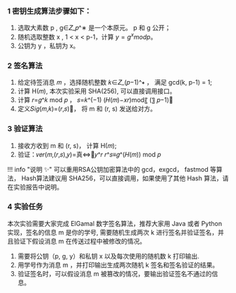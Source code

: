 ### 1 密钥生成算法步骤如下：

1. 选取大素数 p , g∈𝑍_𝑝^∗ 是一个本原元。 p 和 g 公开； 
2. 随机选取整数 x , 1 < x < p-1，计算 $y =  g^x mod p$。 
3. 公钥为 y ，私钥为 x。  

### 2 签名算法

1. 给定待签消息 𝑚 ，选择随机整数 𝑘∈𝑍_(𝑝−1)^∗ ， 满足 gcd(k, p-1) = 1;
2. 计算 H(𝑚), 本次实验采用 SHA(256), 可以直接调用接口。
3. 计算 𝑟=𝑔^𝑘  mod ⁡𝑝 ， 𝑠=𝑘^(−1) (𝐻(𝑚)−𝑥𝑟)mod⁡〖 (〗 𝑝−1)
4. 定义𝑆𝑖𝑔(𝑚,𝑘)=(𝑟,𝑠)， 将 m 和 (r, s) 发送给对方。

### 3 验证算法

1. 接收方收到 m 和 (r, s)， 计算 H(𝑚);
2. 验证：𝑣𝑒𝑟(𝑚,(𝑟,𝑠),𝑦)=真⇔𝑦^𝑟 𝑟^𝑠≡𝑔^(𝐻(𝑚))  mod⁡ 𝑝

!!! info "说明 :sparkles:"
   可以重用RSA公钥加密算法中的 gcd，exgcd， fastmod 等算法， Hash算法建议用 SHA256，可以直接调用，如果使用了其他 Hash 算法，请在实验报告中说明。 


### 4 实验任务

本次实验需要大家完成 ElGamal 数字签名算法，推荐大家用 Java 或者 Python 实现，签名的信息 m 是你的学号, 需要随机生成两次 k 进行签名并验证签名，并且验证下假设消息 m 在传送过程中被修改的情况。

1. 需要将公钥（p, g, y）和私钥 x 以及每次使用的随机数 k 打印输出.
2. 用学号作为消息 m ，并打印输出生成两次随机 k 签名和签名验证的结果。
3. 验证签名时，可以假设消息 m 被篡改的情况，要输出验证签名不通过的信息。







